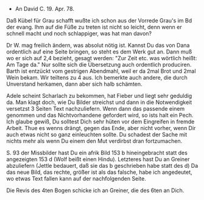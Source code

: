 + An David
 C. 19. Apr. 78.

Daß Kübel für Grau schafft wußte ich schon aus der Vorrede Grau's im Bd der evang. Ihm auf die Füße zu treten ist nicht so leicht, denn wenn er schnell macht und noch schlappiger, was hat man davon?

Dr W. mag freilich ändern, was absolut nötig ist. Kannst Du das von Dana ordentlich auf eine Seite bringen, so steht es dem Werk gut an. Dann muß wo er sich auf 2,4 bezieht, gesagt werden: "Zur Zeit etc. was wörtlich heißt: Am Tage da." Nur sollte sich die Übersetzung auch ordentlich produciren. 
Barth ist entzückt vom gestrigen Abendmahl, weil er da 2mal Brot und 2mal Wein bekam. Wir teiltens zu 4 aus. Ich bemerkte auch andere, die durch Unverstand herkamen, dann aber sich halb schämten.

Adele scheint Scharlach zu bekommen, hat Fieber und liegt sehr geduldig da. 
Man klagt doch, wie Du Bilder streichst und dann in die Notwendigkeit versetzst 3 Seiten Text nachzuliefern. Wenn dann das passende einem genommen und das Nichtvorhandene gefordert wird, so ists halt ein Pech. Ich glaube gewiß, Du solltest Dich sehr hüten vor dem Eingreifen in fremde Arbeit. Thue es wenns drängt, gegen das Ende, aber nicht vorher, wenn Dir auch etwas nicht so ganz einleuchten sollte. Du schadest der Sache mit nichts mehr als wenn Du einem den Mut verdirbst dran fortzumachen.

S. 93 der Missbilder hast Du ein afrik Bild 153 b hineingebracht statt des angezeigten 153 d (Wolf beißt einen Hindu). Letzteres hast Du an Greiner abzuliefern (Jettle bedauert, daß sie das b geschrieben habe statt des d) Da das neue Bild, das rechte, größer ist als das falsche, habe ich angedeutet, wo etwas Text fallen kann auf der nachfolgenden Seite.

Die Revis des 4ten Bogen schicke ich an Greiner, die des 6ten an Dich. 